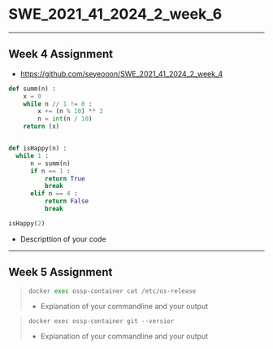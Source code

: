 # SWE_2021_41_2024_2_week_6
---
## Week 4 Assignment
 * https://github.com/seyeooon/SWE_2021_41_2024_2_week_4

```python
def summ(n) :
    x = 0
    while n // 1 != 0 :
        x += (n % 10) ** 2
        n = int(n / 10)
    return (x)


def isHappy(n) :
  while 1 :
      n = summ(n)
      if n == 1 :
          return True
          break
      elif n == 4 :
          return False
          break

isHappy(2)
```
 * Descripttion of your code

---
## Week 5 Assignment
>```python
>docker exec ossp-container cat /etc/os-release
>```
> * Explanation of your commandline and your output

>```exec
>docker exec ossp-container git --versior
>```
> * Explanation of your commandline and your output
